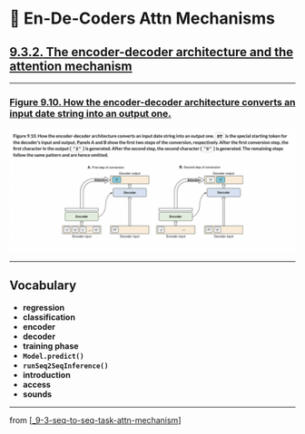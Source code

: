# 🧬 En-De-Coders Attn Mechanisms

## [**9.3.2.** The encoder-decoder architecture and the attention mechanism](https://livebook.manning.com/book/deep-learning-with-javascript/chapter-9/202)

---

### [**Figure 9.10.** How the encoder-decoder architecture converts an input date string into an output one.](https://livebook.manning.com/book/deep-learning-with-javascript/chapter-9/ch09fig10)

<img src="../../../assets/figures/Figure_9-10.png">

---

## **Vocabulary**

- <b>regression</b>
- <b>classification</b>
- <b>encoder</b>
- <b>decoder</b>
- <b>training phase</b>
- <b>`Model.predict()`</b>
- <b>`runSeq2SeqInference()`</b>
- <b>introduction</b>
- <b>access</b>
- <b>sounds</b>

<link rel="stylesheet" type="text/css" media="all" href="../../../assets/css/custom.css" />

---

from [[_9-3-seq-to-seq-task-attn-mechanism]]

[//begin]: # "Autogenerated link references for markdown compatibility"
[_9-3-seq-to-seq-task-attn-mechanism]: _9-3-seq-to-seq-task-attn-mechanism.md "🧬 Seq-to-seq Attn Mechanism"
[//end]: # "Autogenerated link references"
